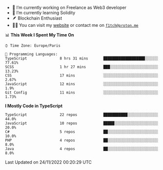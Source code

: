 - 🔭 I’m currently working on Freelance as Web3 developer
- 🌱 I’m currently learning Solidity
- 🪶 Blockchain Enthusiast
- 👨‍💻 You can visit my [website](https://f1tch.xyz) or contact me on [`f1tch@proton.me`](mailto:f1tch@proton.me)

<!--START_SECTION:waka-->
📊 **This Week I Spent My Time On** 

```text
⌚︎ Time Zone: Europe/Paris

💬 Programming Languages: 
TypeScript               8 hrs 31 mins       ███████████████████░░░░░░   77.61% 
SCSS                     1 hr 27 mins        ███░░░░░░░░░░░░░░░░░░░░░░   13.23% 
CSS                      17 mins             ░░░░░░░░░░░░░░░░░░░░░░░░░   2.67% 
JavaScript               12 mins             ░░░░░░░░░░░░░░░░░░░░░░░░░   1.9% 
Git Config               11 mins             ░░░░░░░░░░░░░░░░░░░░░░░░░   1.73%

```

**I Mostly Code in TypeScript** 

```text
TypeScript               22 repos            ███████████░░░░░░░░░░░░░░   44.0% 
JavaScript               10 repos            █████░░░░░░░░░░░░░░░░░░░░   20.0% 
C#                       5 repos             ██░░░░░░░░░░░░░░░░░░░░░░░   10.0% 
PHP                      4 repos             ██░░░░░░░░░░░░░░░░░░░░░░░   8.0% 
Java                     4 repos             ██░░░░░░░░░░░░░░░░░░░░░░░   8.0%

```



 Last Updated on 24/11/2022 00:20:29 UTC
<!--END_SECTION:waka-->
